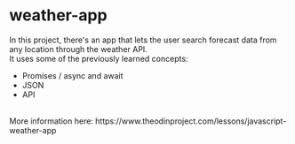 # weather-app

In this project, there's an app that lets the user search forecast data from any location through the weather API.
<br>
It uses some of the previously learned concepts:
- Promises / async and await
- JSON
- API
<br>
More information here: https://www.theodinproject.com/lessons/javascript-weather-app